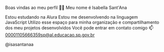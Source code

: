 Boas vindas ao meu perfil 💙💙
Meu nome é Isabella Sant'Ana 

Estou estudando na Alura
Estou me desenvolvendo na linguagem JavaScript
Utilizo esse espaço para minha organização e compartilhamento dos meu projetos desenvolvidos
Você pode entrar em contato comigo 📫
00001105666359sp@al.educacao.sp.gov.br

@isasantanaa
